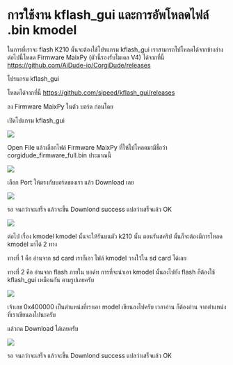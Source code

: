 # การใช้งาน kflash_gui และการอัพโหลดไฟล์ .bin kmodel

ในการที่เราจะ flash K210 นั้นจะต้องใช้โปรแกรม kflash_gui เราสามารถไปโหลดได้จากข้างล่างต่อไปนี้โหลด Firmware MaixPy (ตัวนี้รองรับโมเดล V4) ได้จากที่นี้
https://github.com/AiDude-io/CorgiDude/releases

โปรแกรม kflash_gui

โหลดได้จากที่นี้ https://github.com/sipeed/kflash_gui/releases

ลง Firmware MaixPy ในตัว บอร์ด ก่อนโดย

เปิดโปแกรม kflash_gui

![](https://lh6.googleusercontent.com/C6F-jgqpPS6WldL8gyPmKYFChrThkeKHwUVHUmIAOTTM8_MC681E08LIb22MkHhuqynopfgREPtvORxdfxm5jo_UThKX5DN7DWmyeExiyYN5zSpsTwW5kVogml-u-dVMFfSHwCnP)

Open File แล้วเลือกไฟล์ Firmware MaixPy ที่ให้ไปโหลดมามีชื่อว่า corgidude_firmware_full.bin ประมาณนี้

![](https://ff.lnwfile.com/_/ff/_raw/k4/ik/ga.png)

เลือก Port ให้ตรงกับบอร์ดของเรา แล้ว Download เลย

![](https://lh6.googleusercontent.com/0dmpmvfSdzSZulHnrWOJq2C4rxWSrFbAYyuqqGCnfQdFzU3SJ1dBYb1AmovMJ6Dxlm0JM-nVAekL0LHNfO8hUbf_KWCVwoys_UiAr8q_F1GabZxiqkxZ9i6PzGjR3gmXN2j2rba-)

รอ จนกว่าจะเสร็จ แล้วจะขึ้น Downlond success แปลว่าเสร็จแล้ว OK

![](https://lh4.googleusercontent.com/5ZM8oekxcVHoSMLT7J4C6tfHLckXpWx8mDWEH7VWK3n1KQEFiBhwSkPcfWPxORaoAGv0U3y4UfM0pfSQ2R-1LPuFURqufw3ivIRTT-e9T0V6tkO48xMuenxhScfKQ7fvMc2K0hW9)

ต่อไป เรื่อง kmodel
kmodel นั้นจะให้รันบนตัว k210 นั้น ตอนรันสคริป นั้นก็จะต้องมีการโหลด kmodel มาได้ 2 ทาง

ทางที่ 1 คือ อ่านจาก sd card
เราก็เอา ไฟล์ kmodel วางใว้ใน sd card ได้เลย

ทางที่ 2 คือ อ่านจาก flash ภายใน บอด์ท
การที่จะนำเอา kmodel นั้นลงไปยัง flash ก็ต้องใช้ kflash_gui เหมือนกัน ตามรูปเลยครับ

![](https://ff.lnwfile.com/_/ff/_raw/9g/re/cm.png)

เจ้าเลข 0x400000 เป็นตำแหน่งที่เราเอา model เขียนลงไปครับ เวลาอ่าน ก็ต้องอ่าน จากตำแหน่งที่เราเขียนลงไปนะครับ

แล้วกด Download ได้เลยครับ

![](https://lh6.googleusercontent.com/0dmpmvfSdzSZulHnrWOJq2C4rxWSrFbAYyuqqGCnfQdFzU3SJ1dBYb1AmovMJ6Dxlm0JM-nVAekL0LHNfO8hUbf_KWCVwoys_UiAr8q_F1GabZxiqkxZ9i6PzGjR3gmXN2j2rba-)

รอ จนกว่าจะเสร็จ แล้วจะขึ้น Downlond success แปลว่าเสร็จแล้ว OK
